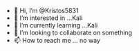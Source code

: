 - 👋 Hi, I’m @Kristos5831
- 👀 I’m interested in ...Kali
- 🌱 I’m currently learning ...Kali
- 💞️ I’m looking to collaborate on something 
- 📫 How to reach me ... no way

<!---
Kristos5831/Kristos5831 is a ✨ special ✨ repository because its `README.md` (this file) appears on your GitHub profile.
You can click the Preview link to take a look at your changes.
--->
